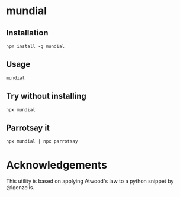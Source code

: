 # mundial

## Installation

```
npm install -g mundial
```

## Usage

```
mundial
```

## Try without installing

```
npx mundial
```

## Parrotsay it

```
npx mundial | npx parrotsay
```

# Acknowledgements

This utility is based on applying Atwood's law to a python snippet by
@lgenzelis.
